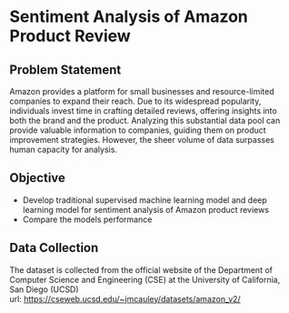 # Sentiment Analysis of Amazon Product Review
## Problem Statement
Amazon provides a platform for small businesses and resource-limited companies to expand their reach. Due to its widespread popularity, individuals invest time in crafting detailed reviews, offering insights into both the brand and the product. Analyzing this substantial data pool can provide valuable information to companies, guiding them on product improvement strategies. However, the sheer volume of data surpasses human capacity for analysis.
## Objective
 * Develop traditional supervised machine learning model and deep learning model for sentiment analysis of Amazon product reviews 
 * Compare the models performance

## Data Collection
The dataset is collected from the official website of the Department of Computer Science and Engineering (CSE) at the University of California, San Diego (UCSD) <br>
url: https://cseweb.ucsd.edu/~jmcauley/datasets/amazon_v2/
